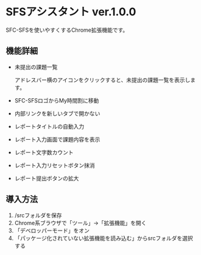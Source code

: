 # SFSアシスタント ver.1.0.0

SFC-SFSを使いやすくするChrome拡張機能です。

## 機能詳細

- 未提出の課題一覧

	アドレスバー横のアイコンをクリックすると、未提出の課題一覧を表示します。

- SFC-SFSロゴからMy時間割に移動

- 内部リンクを新しいタブで開かない

- レポートタイトルの自動入力

- レポート入力画面で課題内容を表示

- レポート文字数カウント

- レポート入力リセットボタン抹消

- レポート提出ボタンの拡大

## 導入方法

1. /srcフォルダを保存
1. Chrome系ブラウザで「ツール」→「拡張機能」を開く
1. 「デベロッパーモード」をオン
1. 「パッケージ化されていない拡張機能を読み込む」からsrcフォルダを選択する